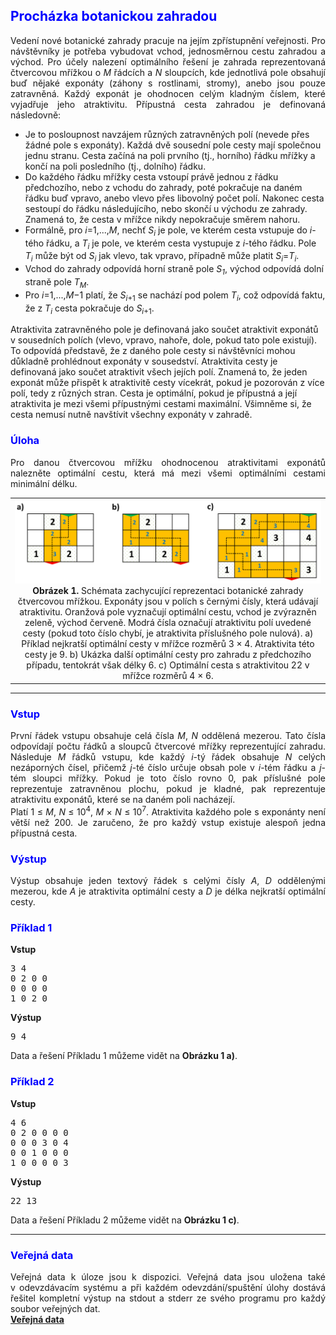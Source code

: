 <!DOCTYPE HTML PUBLIC "-//W3C//DTD HTML 4.01//EN" "http://www.w3.org/TR/html4/strict.dtd">
<html>
  <head>
    <meta HTTP-EQUIV="Content-Type" CONTENT="text/html; charset=utf8">
    <meta http-equiv="cache-control" content="no-cache">
    <link rel="stylesheet" type="text/css" href="default.css" />
    <title>Zadání úlohy z B4B33ALG</title>
  </head>
  <body>
    <!DOCTYPE html PUBLIC "-//W3C//DTD HTML 4.01//EN" "http://www.w3.org/TR/html4/strict.dtd">
    <!-- saved from url=(0111)https://cw.felk.cvut.cz/brute/data/ae/release/2019z_b4b33alg/algzima2019/evaluation/input.php?task=occultations -->
    <html>
      <head>
        <meta http-equiv="Content-Type" content="text/html; charset=UTF-8">
        <meta http-equiv="cache-control" content="no-cache">
        <link rel="stylesheet" type="text/css" href="./Zadání úlohy z A4B33ALG_files/default.css">
        <title>Zadání úlohy z B4B33ALG</title>
      </head>
      <body>
        <div class="main">
          <h2><font color="blue">Procházka botanickou zahradou</font></h2>
          <p align="justify">
            Vedení nové botanické zahrady pracuje na jejím zpřístupnění veřejnosti. Pro návštěvníky je potřeba vybudovat vchod, jednosměrnou cestu zahradou a východ.
            Pro účely nalezení optimálního řešení je zahrada reprezentovaná čtvercovou mřížkou o <i>M</i> řádcích a <i>N</i> sloupcích,
            kde jednotlivá pole obsahují buď nějaké exponáty (záhony s rostlinami, stromy),
            anebo jsou pouze zatravněná. Každý exponát je ohodnocen celým kladným číslem, které vyjadřuje jeho atraktivitu.
            Přípustná cesta zahradou je definovaná následovně:
          <ul>
            <li>
              Je to posloupnost navzájem různých zatravněných polí (nevede přes žádné pole s exponáty). Každá dvě sousední pole cesty mají společnou jednu stranu.
              Cesta začíná na poli prvního (tj., horního) řádku mřížky a končí na poli posledního (tj., dolního) řádku.
            </li>
            <li>
              Do každého řádku mřížky cesta vstoupí právě jednou z řádku předchozího, nebo z vchodu do zahrady, poté pokračuje na daném řádku buď vpravo, anebo vlevo
              přes libovolný počet polí. Nakonec cesta sestoupí do řádku následujícího, nebo skončí u východu ze zahrady. Znamená to, že cesta v mřížce nikdy nepokračuje směrem nahoru.
            </li>
            <li>
              Formálně, pro <i>i</i>=1,...,<i>M</i>, nechť <i>S</i><sub><i>i</i></sub> je pole, ve kterém cesta vstupuje do <i>i</i>-tého řádku, a 
              <i>T</i><sub><i>i</i></sub> je pole, ve kterém cesta vystupuje z <i>i</i>-tého řádku.
              Pole <i>T</i><sub><i>i</i></sub> může být od <i>S</i><sub><i>i</i></sub> jak vlevo, tak vpravo, případně může platit
              <i>S</i><sub><i>i</i></sub>=<i>T</i><sub><i>i</i></sub>.
            </li>
            <li>
              Vchod do zahrady odpovídá horní straně pole <i>S</i><sub><i>1</i></sub>, východ odpovídá dolní straně pole <i>T</i><sub><i>M</i></sub>.
            </li>
            <li>
              Pro <i>i</i>=1,...,<i>M</i>&minus;1 platí, že <i>S</i><sub><i>i</i>+1</sub> se nachází pod polem <i>T</i><sub><i>i</i></sub>,
              což odpovídá faktu, že z <i>T</i><sub><i>i</i></sub> cesta pokračuje do <i>S</i><sub><i>i</i>+1</sub>.
            </li>
          </ul>
          Atraktivita zatravněného pole je definovaná jako součet atraktivit exponátů v sousedních polích (vlevo, vpravo, nahoře, dole, pokud tato pole existují).
          To odpovídá představě, že z daného pole cesty si návštěvníci mohou důkladně prohlédnout exponáty v sousedství.
          Atraktivita cesty je definovaná jako součet atraktivit všech jejích polí. Znamená to, že jeden exponát může přispět k atraktivitě cesty vícekrát, pokud
          je pozorován z více polí, tedy z různých stran.
          Cesta je optimální, pokud je přípustná a její atraktivita je mezi všemi přípustnými cestami maximální. Všimněme si, že cesta nemusí nutně navštívit všechny
          exponáty v zahradě.
          </p>
          <h3><font color="blue">Úloha</font></h3>
          <p align="justify">
            Pro danou čtvercovou mřížku ohodnocenou atraktivitami exponátů nalezněte optimální cestu, která má mezi všemi optimálními cestami minimální délku.
            &nbsp; 
            &nbsp; 
            &nbsp; 
          <table border="0" width="800" align="center">
            <tbody>
              <tr>
                <td align="center">
                  <!--img style="width: 660px;" src="getdata.php?task=garden&item=example.png"-->
                  <img style="width: 660px;" src="example.png">
                  <br>
                  <b>Obrázek 1.</b> Schémata zachycující reprezentaci botanické zahrady čtvercovou mřížkou. Exponáty jsou v polích s černými čísly, která udávají atraktivitu.
                  Oranžová pole vyznačují optimální cestu, vchod je zvýrazněn zeleně, východ červeně. Modrá čísla označují atraktivitu polí uvedené cesty
                  (pokud toto číslo chybí, je atraktivita příslušného pole nulová).
                  a) Příklad nejkratší optimální cesty v mřížce rozměrů 3 &times; 4. Atraktivita této cesty je 9. b) Ukázka další optimální cesty pro zahradu z předchozího případu,
                  tentokrát však délky 6. c) Optimální cesta s atraktivitou 22 v mřížce rozměrů 4 &times; 6.
                </td>
              </tr>
            </tbody>
          </table>
          <hr>
          <h3><font color="blue">Vstup</font></h3>
          <p align="justify">
            První řádek vstupu obsahuje celá čísla <i>M</i>, <i>N</i> oddělená mezerou. Tato čísla odpovídají počtu řádků a sloupců čtvercové mřížky reprezentující
            zahradu.
            Následuje <i>M</i> řádků vstupu, kde každý <i>i</i>-tý řádek obsahuje <i>N</i> celých nezáporných čísel, přičemž <i>j</i>-té číslo určuje obsah pole
            v <i>i</i>-tém řádku a <i>j</i>-tém sloupci mřížky. Pokud je toto číslo rovno 0, pak příslušné pole reprezentuje zatravněnou plochu, pokud je kladné,
            pak reprezentuje atraktivitu exponátů, které se na daném poli nacházejí.
            <br>
            Platí 1 &le; <i>M</i>, <i>N</i> &le; 10<sup>4</sup>, <i>M</i> &times; <i>N</i> &le; 10<sup>7</sup>.
            Atraktivita každého pole s exponánty není větší než 200. Je zaručeno, že pro každý vstup existuje alespoň jedna přípustná cesta.
          </p>
          <h3><font color="blue">Výstup</font></h3>
          <p align="justify">
            Výstup obsahuje jeden textový řádek s celými čísly <i>A</i>, <i>D</i> oddělenými mezerou, kde
            <i>A</i> je atraktivita optimální cesty a <i>D</i> je délka nejkratší optimální cesty.
          </p>
          <h3><font color="blue">Příklad 1</font></h3>
          <b>Vstup</b><br>
          <pre>
3 4
0 2 0 0
0 0 0 0
1 0 2 0
</pre>
          <b>Výstup</b><br>
          <pre>
9 4
</pre>
          Data a řešení Příkladu 1 můžeme vidět na <b>Obrázku 1 a)</b>.
          <br/>
          <h3><font color="blue">Příklad 2</font></h3>
          <b>Vstup</b><br>
          <pre>
4 6
0 2 0 0 0 0
0 0 0 3 0 4
0 0 1 0 0 0
1 0 0 0 0 3
</pre>
          <b>Výstup</b><br>
          <pre>
22 13
</pre>
          Data a řešení Příkladu 2 můžeme vidět na <b>Obrázku 1 c)</b>.
          <hr>
          <h3><font color="blue">Veřejná data</font></h3>
          <p align="justify">
            Veřejná data k&nbsp;úloze jsou k&nbsp;dispozici. Veřejná data jsou uložena také v&nbsp;odevzdávacím systému a při
            každém odevzdání/spuštění úlohy dostává řešitel kompletní výstup na stdout a stderr ze svého programu
            pro každý soubor veřejných dat.
            <br>
            <a href="getdata.php?task=garden&amp;item=datapub.zip"><b>Veřejná data</b></a>
          </p>
        </div>
      </body>
    </html>
  </body>
</html>

